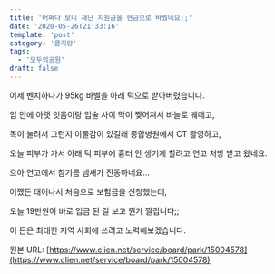 ```yaml
---
title: '어쩌다 보니 재난 지원금을 현금으로 바꿨네요;;'
date: '2020-05-26T21:33:16'
template: 'post'
category: '클리앙'
tags: 
  - '모두의공원'
draft: false
---
```


어제 벤치하다가 95kg 바벨을 아래 턱으로 받아버렸습니다.

  

입 안에 아랫 잇몸이랑 입술 사이 막이 찢어져서 바늘로 꿰메고,

  

목이 눌려서 그런지 이물감이 있길래 종합병원에서 CT 촬영하고,

  

오늘 피부가 가서 아래 턱 피부에 흉터 안 생기게 할려고 연고 처방 받고 왔네요.

  

으아 연고에서 참기름 냄새가 진동하네요...

  

어쨌든 태어나서 처음으로 보험금을 신청했는데, 

  

오늘 19만원이 바로 입금 된 걸 보고 뭔가 찔립니다;;

  

이 돈은 최대한 지역 사회에 쓰려고 노력해보겠습니다.

원본 URL: [https://www.clien.net/service/board/park/15004578](https://www.clien.net/service/board/park/15004578)
